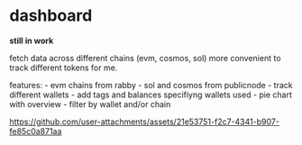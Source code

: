 # dashboard

**still in work**

fetch data across different chains (evm, cosmos, sol)
more convenient to track different tokens for me. 

features: 
    - evm chains from rabby
    - sol and cosmos from publicnode
    - track different wallets
    - add tags and balances specifiyng wallets used
    - pie chart with overview
    - filter by wallet and/or chain


https://github.com/user-attachments/assets/21e53751-f2c7-4341-b907-fe85c0a871aa

